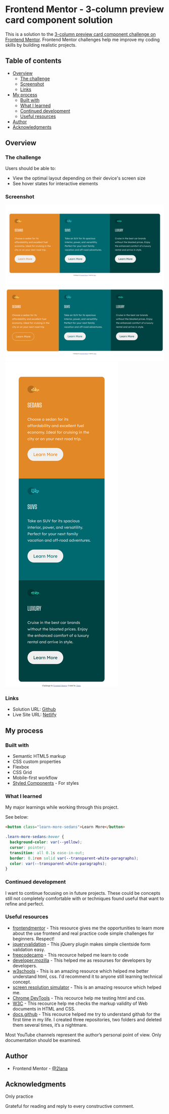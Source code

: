 # Frontend Mentor - 3-column preview card component solution

This is a solution to the [3-column preview card component challenge on Frontend Mentor](https://www.frontendmentor.io/challenges/3column-preview-card-component-pH92eAR2-). Frontend Mentor challenges help me improve my coding skills by building realistic projects.

## Table of contents

- [Overview](#overview)
  - [The challenge](#the-challenge)
  - [Screenshot](#screenshot)
  - [Links](#links)
- [My process](#my-process)
  - [Built with](#built-with)
  - [What I learned](#what-i-learned)
  - [Continued development](#continued-development)
  - [Useful resources](#useful-resources)
- [Author](#author)
- [Acknowledgments](#acknowledgments)

## Overview

### The challenge

Users should be able to:

- View the optimal layout depending on their device's screen size
- See hover states for interactive elements

### Screenshot

![](images/scr-desk-3-column-preview-card-component.png)
![](images/scr-desk-active-3-column-preview-card-component.png)
![](images/scr-mob-3-column-preview-card-component.png)

### Links

- Solution URL: [Github](https://github.com/2lana/3-column-preview-card-component)
- Live Site URL: [Netlify](https://mellifluous-kitten-abecf8.netlify.app/)

## My process

### Built with

- Semantic HTML5 markup
- CSS custom properties
- Flexbox
- CSS Grid
- Mobile-first workflow
- [Styled Components](https://styled-components.com/) - For styles

### What I learned

My major learnings while working through this project.

See below:

```html
<button class="learn-more-sedans">Learn More</button>
```

```css
.learn-more-sedans:hover {
  background-color: var(--yellow);
  cursor: pointer;
  transition: all 0.1s ease-in-out;
  border: 0.1rem solid var(--transparent-white-paragraphs);
  color: var(--transparent-white-paragraphs);
}
```

### Continued development

I want to continue focusing on in future projects. These could be concepts still not completely comfortable with or techniques found useful that want to refine and perfect.

### Useful resources

- [frontendmentor](https://www.frontendmentor.io/) - This resource gives me the opportunities to learn more about the use frontend and real practice code simple challenges for beginners. Respect!
- [jqueryvalidation](https://jqueryvalidation.org/validate/) - This jQuery plugin makes simple clientside form validation easy.
- [freecodecamp](https://www.freecodecamp.org/) - This recource helped me learn to code
- [developer.mozilla](https://developer.mozilla.org) - This helped me as resourses for developers by developers.
- [w3schools](https://www.w3schools.com/) - This is an amazing resource which helped me better understand html, css. I'd recommend it to anyone still learning technical concept.
- [screen resolution simulator](https://searchenginereports.net/screen-resolution-simulator) - This is an amazing resource which helped me.
- [Chrome DevTools](https://developer.chrome.com/docs/devtools/console/) - This recource help me testing html and css.
- [W3C](https://validator.w3.org/) - This recource help me checks the markup validity of Web documents in HTML and CSS.
- [docs.github](https://docs.github.com/en/get-started) - This recource helped me try to understand githab for the first time in my life. I created three repositories, two folders and deleted them several times, it’s a nightmare.

Most YouTube channels represent the author’s personal point of view. Only documentation should be examined.

## Author

- Frontend Mentor - [@2lana](https://www.frontendmentor.io/profile/2lana)

## Acknowledgments

Only practice

Grateful for reading and reply to every constructive comment.
